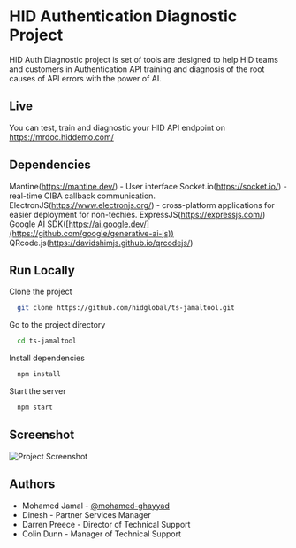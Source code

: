 
# HID Authentication Diagnostic Project

HID Auth Diagnostic project is set of tools are designed to help HID teams and customers in Authentication API training and diagnosis of the root causes of API errors with the power of AI.



## Live

You can test, train and diagnostic your HID API endpoint on https://mrdoc.hiddemo.com/

## Dependencies 

Mantine(https://mantine.dev/) - User interface
Socket.io(https://socket.io/) - real-time CIBA callback communication.
ElectronJS(https://www.electronjs.org/) - cross-platform applications for easier deployment for non-techies.
ExpressJS(https://expressjs.com/) 
Google AI SDK([https://ai.google.dev/](https://github.com/google/generative-ai-js))
QRcode.js(https://davidshimjs.github.io/qrcodejs/)


## Run Locally

Clone the project

```bash
  git clone https://github.com/hidglobal/ts-jamaltool.git
```

Go to the project directory

```bash
  cd ts-jamaltool
```

Install dependencies

```bash
  npm install
```

Start the server

```bash
  npm start
```
## Screenshot

![Project Screenshot](https://gcdnb.pbrd.co/images/ZpCXzPZv7MFv.png?o=1)

## Authors

- Mohamed Jamal - [@mohamed-ghayyad](https://github.com/mohamed-ghayyad) 
- Dinesh - Partner Services Manager
- Darren Preece - Director of Technical Support
- Colin Dunn - Manager of Technical Support 

